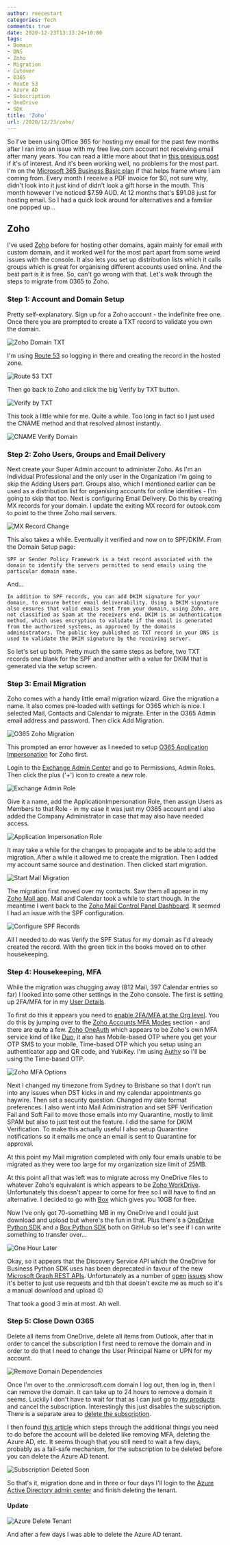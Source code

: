 ```yaml
---
author: reecestart
categories: Tech
comments: true
date: 2020-12-23T13:33:24+10:00
tags:
- Domain
- DNS
- Zoho
- Migration
- Cutover
- O365
- Route 53
- Azure AD
- Subscription
- OneDrive
- SDK
title: 'Zoho'
url: /2020/12/23/zoho/
---
```


So I've been using Office 365 for hosting my email for the past few months after I ran into an issue with my free live.com account not receiving email after many years. You can read a little more about that in [this previous post](https://denne.com.au/2020/10/27/domain/) if it's of interest. And it's been working well, no problems for the most part. I'm on the [Microsoft 365 Business Basic plan](https://www.microsoft.com/en-au/microsoft-365/business/microsoft-365-business-basic) if that helps frame where I am coming from. Every month I receive a PDF invoice for $0, not sure why, didn't look into it just kind of didn't look a gift horse in the mouth. This month however I've noticed $7.59 AUD. At 12 months that's $91.08 just for hosting email. So I had a quick look around for alternatives and a familiar one popped up...

## Zoho

I've used [Zoho](https://www.zoho.com/) before for hosting other domains, again mainly for email with custom domain, and it worked well for the most part apart from some weird issues with the console. It also lets you set up distribution lists which it calls groups which is great for organising different accounts used online. And the best part is it is free. So, can't go wrong with that. Let's walk through the steps to migrate from 0365 to Zoho.

### Step 1: Account and Domain Setup

Pretty self-explanatory. Sign up for a Zoho account - the indefinite free one. Once there you are prompted to create a TXT record to validate you own the domain.

![Zoho Domain TXT](/public/img/zoho-domain-txt.webp)

I'm using [Route 53](https://aws.amazon.com/route53/) so logging in there and creating the record in the hosted zone.

![Route 53 TXT](/public/img/route-53-txt.webp)

Then go back to Zoho and click the big Verify by TXT button.

![Verify by TXT](/public/img/verify-by-txt.webp)

This took a little while for me. Quite a while. Too long in fact so I just used the CNAME method and that resolved almost instantly.

![CNAME Verify Domain](/public/img/cname-verify-domain.webp)

### Step 2: Zoho Users, Groups and Email Delivery

Next create your Super Admin account to administer Zoho. As I'm an Individual Professional and the only user in the Organization I'm going to skip the Adding Users part. Groups also, which I mentioned earlier can be used as a distribution list for organising accounts for online identities - I'm going to skip that too. Next is configuring Email Delivery. Do this by creating MX records for your domain. I update the exiting MX record for outook.com to point to the three Zoho mail servers.

![MX Record Change](/public/img/mx-record-change.webp)

This also takes a while. Eventually it verified and now on to SPF/DKIM. From the Domain Setup page:

    SPF or Sender Policy Framework is a text record associated with the domain to identify the servers permitted to send emails using the particular domain name.

And...

    In addition to SPF records, you can add DKIM signature for your domain, to ensure better email deliverability. Using a DKIM signature also ensures that valid emails sent from your domain, using Zoho, are not classified as Spam at the receivers end. DKIM is an authentication method, which uses encryption to validate if the email is generated from the authorized systems, as approved by the domains administrators. The public key published as TXT record in your DNS is used to validate the DKIM signature by the receiving server.

So let's set up both. Pretty much the same steps as before, two TXT records one blank for the SPF and another with a value for DKIM that is generated via the setup screen.

### Step 3: Email Migration

Zoho comes with a handy little email migration wizard. Give the migration a name. It also comes pre-loaded with settings for O365 which is nice. I selected Mail, Contacts and Calendar to migrate. Enter in the O365 Admin email address and password. Then click Add Migration.

![O365 Zoho Migration](/public/img/o365-zoho-migration.webp)

This prompted an error however as I needed to setup [O365 Application Impersonation](https://docs.microsoft.com/en-us/exchange/client-developer/exchange-web-services/how-to-configure-impersonation) for Zoho first.

Login to the [Exchange Admin Center](https://outlook.office365.com/ecp/?rfr=Admin_o365) and go to Permissions, Admin Roles. Then click the plus ('+') icon to create a new role.

![Exchange Admin Role](/public/img/exchange-admin-role.webp)

Give it a name, add the ApplicationImpersonation Role, then assign Users as Members to that Role - in my case it was just my O365 account and I also added the Company Administrator in case that may also have needed access.

![Application Impersonation Role](/public/img/application-impersonation-role.webp)

It may take a while for the changes to propagate and to be able to add the migration. After a while it allowed me to create the migration. Then I added my account same source and destination. Then clicked start migration.

![Start Mail Migration](/public/img/start-mail-migration.webp)

The migration first moved over my contacts. Saw them all appear in my [Zoho Mail app](https://play.google.com/store/apps/details?id=com.zoho.mail&hl=en_AU&gl=US). Mail and Calendar took a while to start though. In the meantime I went back to the [Zoho Mail Control Panel Dashboard](https://mailadmin.zoho.com.au/cpanel/index.do#dashboard/general). It seemed I had an issue with the SPF configuration.

![Configure SPF Records](/public/img/configure-spf-records.webp)

All I needed to do was Verify the SPF Status for my domain as I'd already created the record. With the green tick in  the books moved on to other housekeeping.

### Step 4: Housekeeping, MFA

While the migration was chugging away (812 Mail, 397 Calendar entries so far) I looked into some other settings in the Zoho console. The first is setting up 2FA/MFA for in my [User Details](https://mailadmin.zoho.com.au/cpanel/index.do#userdetails).

To first do this it appears you need to [enable 2FA/MFA at the Org level](https://www.zoho.com/mail/help/adminconsole/two-factor-authentication.html). You do this by jumping over to the [Zoho Accounts MFA Modes](https://accounts.zoho.com.au/home#multiTFA/modes) section - and there are quite a few. [Zoho OneAuth](https://www.zoho.com/accounts/oneauth.html) which appears to be Zoho's own MFA service kind of like [Duo](https://duo.com/), it also has Mobile-based OTP where you get your OTP SMS to your mobile, Time-based OTP which you setup using an authenticator app and QR code, and YubiKey. I'm using [Authy](https://authy.com/) so I'll be using the Time-based OTP.

![Zoho MFA Options](/public/img/zoho-mfa-options.webp)

Next I changed my timezone from Sydney to Brisbane so that I don't run into any issues when DST kicks in and my calendar appointments go haywire. Then set a security question. Changed my date format preferences. I also went into Mail Administration and set SPF Verification Fail and Soft Fail to move those emails into my Quarantine, mostly to limit SPAM but also to just test out the feature. I did the same for DKIM Verification. To make this actually useful I also setup Quarantine notifications so it emails me once an email is sent to Quarantine for approval.

At this point my Mail migration completed with only four emails unable to be migrated as they were too large for my organization size limit of 25MB.

At this point all that was left was to migrate across my OneDrive files to whatever Zoho's equivalent is which appears to be [Zoho WorkDrive](https://www.zoho.com/workdrive/). Unfortunately this doesn't appear to come for free so I will have to find an alternative. I decided to go with [Box](https://account.box.com/signup/n/personal) which gives you 10GB for free.

Now I've only got 70-something MB in my OneDrive and I could just download and upload but where's the fun in that. Plus there's a [OneDrive Python SDK](https://github.com/OneDrive/onedrive-sdk-python) and a [Box Python SDK](https://github.com/box/box-python-sdk) both on GitHub so let's see if I can write something to transfer over...

![One Hour Later](/public/img/one-hour-later.webp)

Okay, so it appears that the Discovery Service API which the OneDrive for Business Python SDK uses has been deprecated in favour of the new [Microsoft Graph REST APIs](https://developer.microsoft.com/en-us/graph/blogs/upcoming-deprecation-of-discovery-service-api/). Unfortunately as a number of [open](https://github.com/OneDrive/onedrive-sdk-python/issues/119) [issues](https://github.com/OneDrive/onedrive-sdk-python/issues/164) show it's better to just use requests and tbh that doesn't excite me as much so it's a manual download and upload :confused:

That took a good 3 min at most. Ah well.

### Step 5: Close Down O365

Delete all items from OneDrive, delete all items from Outlook, after that in order to cancel the subscription I first need to remove the domain and in order to do that I need to change the User Principal Name or UPN for my account.

![Remove Domain Dependencies](/public/img/remove-domain-dependencies.webp)

Once I'm over to the .onmicrosoft.com domain I log out, then log in, then I can remove the domain. It can take up to 24 hours to remove a domain it seems. Luckily I don't have to wait for that as I can just go to [my products](https://admin.microsoft.com/AdminPortal/Home?#/subscriptions) and cancel the subscription. Interestingly this just disables the subscription. There is a separate area to [delete the subscription](https://admin.microsoft.com/AdminPortal/Home?#/subscriptions/webdirect/).

I then found [this article](https://docs.microsoft.com/en-us/microsoft-365/commerce/close-your-account?view=o365-worldwide) which steps through the additional things you need to do before the account will be deleted like removing MFA, deleting the Azure AD, etc. It seems though that you still need to wait a few days, probably as a fail-safe mechanism, for the subscription to be deleted before you can delete the Azure AD tenant.

![Subscription Deleted Soon](/public/img/subscription-deleted-soon.webp)

So that's it, migration done and in three or four days I'll login to the [Azure Active Directory admin center](https://aad.portal.azure.com/#blade/Microsoft_AAD_IAM/ActiveDirectoryMenuBlade/Overview) and finish deleting the tenant.

#### Update

![Azure Delete Tenant](/public/img/azure-delete-tenant.webp)

And after a few days I was able to delete the Azure AD tenant.